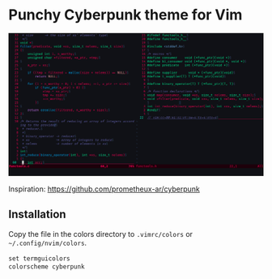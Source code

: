 # Punchy Cyberpunk theme for Vim

![cyberpunk](preview-cyberpunk.png)

Inspiration: https://github.com/prometheux-ar/cyberpunk

## Installation

Copy the file in the colors directory to `.vimrc/colors` or `~/.config/nvim/colors`.

```vimscript
set termguicolors
colorscheme cyberpunk
```
